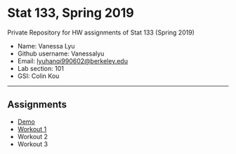 # Stat 133, Spring 2019

Private Repository for HW assignments of Stat 133 (Spring 2019)

- Name: Vanessa Lyu
- Github username: Vanessalyu
- Email: lyuhanqi990602@berkeley.edu
- Lab section: 101
- GSI: Colin Kou

-----

## Assignments

- [Demo](demo)
- [Workout 1](workout01)
- Workout 2
- Workout 3


